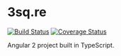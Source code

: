 # 3sq.re

[![Build Status](https://travis-ci.org/threesquared/3sq.re.svg?branch=master)](https://travis-ci.org/threesquared/3sq.re) [![Coverage Status](https://coveralls.io/repos/github/threesquared/3sq.re/badge.svg?branch=master)](https://coveralls.io/github/threesquared/3sq.re?branch=master)

Angular 2 project built in TypeScript.
